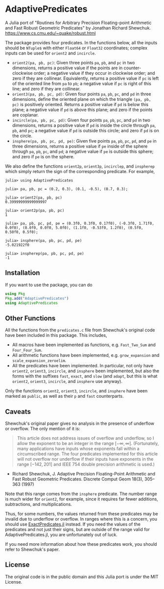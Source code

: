 # AdaptivePredicates

A Julia port of "Routines for Arbitrary Precision Floating-point Arithmetic and Fast Robust Geometric Predicates"
by Jonathan Richard Shewchuk. https://www.cs.cmu.edu/~quake/robust.html

The package provides four predicates. In the functions below, all the inputs should be `NTuple`s with either `Float64` or `Float32` coordinates; complex inputs can be used for `orient2` and `incircle`.

- `orient2(pa, pb, pc)`: Given three points `pa`, `pb`, and `pc` in two dimensions, returns a positive value if the points are in counter-clockwise order; a negative value if they occur in clockwise order; and zero if they are collinear. Equivalently, returns a positive value if `pc` is left of the oriented line from `pa` to `pb`; a negative value if `pc` is right of this line; and zero if they are collinear.
- `orient3(pa, pb, pc, pd)`: Given four points `pa`, `pb`, `pc`, and `pd` in three dimensions, define the oriented plane on which the triangle `(pa, pb, pc)` is positively oriented. Returns a positive value if `pd` is below this plane; a negative value if `pd` is above this plane; and zero if the points are coplanar.
- `incircle(pa, pb, pc, pd)`: Given four points `pa`, `pb`, `pc`, and `pd` in two dimensions, returns a positive value if `pd` is inside the circle through `pa`, `pb`, and `pc`; a negative value if `pd` is outside this circle; and zero if `pd` is on the circle.
- `insphere(pa, pb, pc, pd, pe)`: Given five points `pa`, `pb`, `pc`, `pd`, and `pe` in three dimensions, returns a positive value if `pe` inside of the sphere through `pa`, `pb`, `pc`, and `pd`; a negative value if `pe` is outside this sphere; and zero if `pe` is on the sphere.

We also define the functions `orient2p`, `orient3p`, `incirclep`, and `inspherep` which simply return the sign of the corresponding predicate. For example,
```julia-repl
julia> using AdaptivePredicates

julia> pa, pb, pc = (0.2, 0.3), (0.1, -0.5), (0.7, 0.3);

julia> orient2(pa, pb, pc)
0.39999999999999997

julia> orient2p(pa, pb, pc)
1

julia> pa, pb, pc, pd, pe = (0.3f0, 0.3f0, 0.17f0), (-0.3f0, 1.71f0, 0.0f0), (0.0f0, 0.0f0, 5.0f0), (1.1f0, -0.53f0, 1.2f0), (0.5f0, 0.50f0, 0.5f0);

julia> insphere(pa, pb, pc, pd, pe)
-5.021922f0

julia> inspherep(pa, pb, pc, pd, pe)
-1
```

## Installation

If you want to use the package, you can do
```julia
using Pkg
Pkg.add("AdaptivePredicates")
using AdaptivePredicates
```

## Other Functions 

All the functions from the `predicates.c` file from Shewchuk's original code have been included in this package. This includes,

- All macros have been implemented as functions, e.g. `Fast_Two_Sum` and `Four_Four_Sum`.
- All arithmetic functions have been implemented, e.g. `grow_expansion` and `scale_expansion_zeroelim`.
- All the predicates have been implemented. In particular, not only have `orient2`, `orient3`, `incircle`, and `insphere` been implemented, but also the forms with the suffixes `fast`, `exact`, and `slow` (and `adapt`, but this is what `orient2`, `orient3`, `incircle`, and `insphere` use anyway).

Only the functions `orient2`, `orient3`, `incircle`, and `insphere` have been marked as `public`, as well as their `p` and `fast` counterparts.

## Caveats

Shewchuk's original paper gives no analysis in the presence of underflow or overflow. The only mention of it is:

> This article does not address issues of overflow and underflow, so I allow the exponent to be an integer in the range  $[-\infty, \infty]$. (Fortunately, many applications have inputs whose exponents fall within a circumscribed range. The four predicates implemented for this article will not overflow nor underflow if their inputs have exponents in the range $[-142, 201]$ and IEEE 754 double precision arithmetic is used.)

- Richard Shewchuk, J. Adaptive Precision Floating-Point Arithmetic and Fast Robust Geometric Predicates. Discrete Comput Geom 18(3), 305–363 (1997)

Note that this range comes from the `insphere` predicate. The number range is much wider for `orient2`, for example, since it requires far fewer additions, subtractions, and multiplications.

Thus, for some numbers, the values returned from these predicates may be invalid due to underflow or overflow. In ranges where this is a concern, you should use [ExactPredicates.jl](https://github.com/lairez/ExactPredicates.jl) instead. If you need the values of the predicates and not just their signs, but are outside of the range valid for AdaptivePredicates.jl, you are unfortunately out of luck.

If you need more information about how these predicates work, you should refer to Shewchuk's paper.

## License

The original code is in the public domain and this Julia port is under the MIT License.
